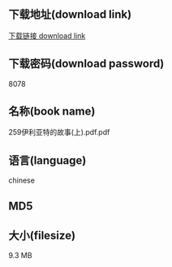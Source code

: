 ## 下载地址(download link)
[下载链接 download link](https://tutu365.netlify.app/?s=259%E4%BC%8A%E5%88%A9%E4%BA%9A%E7%89%B9%E7%9A%84%E6%95%85%E4%BA%8B%28%E4%B8%8A%29.pdf)

## 下载密码(download password)
8078

## 名称(book name)
259伊利亚特的故事(上).pdf.pdf

## 语言(language)
chinese

## MD5


## 大小(filesize)
9.3 MB
